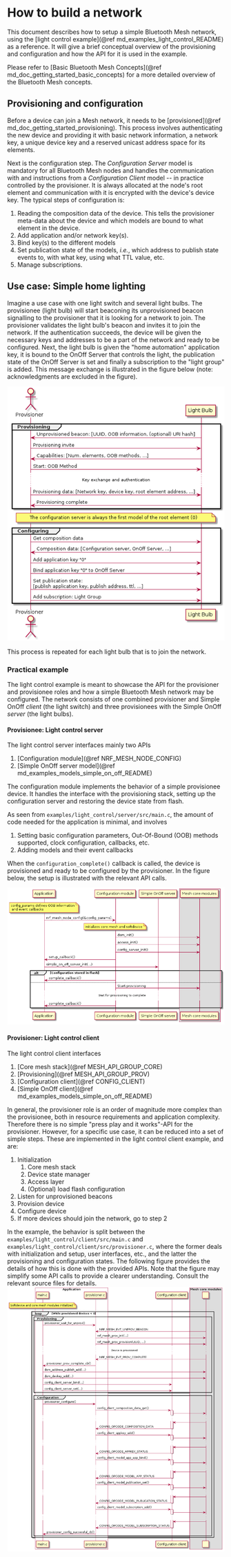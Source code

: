 # How to build a network

This document describes how to setup a simple Bluetooth Mesh network, using
the [light control example](@ref md_examples_light_control_README) as a reference. It will give a
brief conceptual overview of the provisioning and configuration and how the API for it is used in
the example.

Please refer to [Basic Bluetooth Mesh Concepts](@ref md_doc_getting_started_basic_concepts) for a more detailed
overview of the Bluetooth Mesh concepts.

## Provisioning and configuration

Before a device can join a Mesh network, it needs to be [provisioned](@ref md_doc_getting_started_provisioning).
This process involves authenticating the new device and providing it with basic network information,
a network key, a unique device key and a reserved unicast address space for its elements.

Next is the configuration step. The *Configuration Server* model is mandatory for all Bluetooth Mesh
nodes and handles the communication with and instructions from a *Configuration Client* model -- in
practice controlled by the provisioner. It is always allocated at the node's root element and
communication with it is encrypted with the device's device key. The typical steps of configuration
is:

1.  Reading the composition data of the device. This tells the provisioner meta-data about the
    device and which models are bound to what element in the device.
2.  Add application and/or network key(s).
3.  Bind key(s) to the different models
4.  Set publication state of the models, *i.e.*, which address to publish state events to, with what
    key, using what TTL value, etc.
5.  Manage subscriptions.


## Use case: Simple home lighting

Imagine a use case with one light switch and several light bulbs. The provisionee
(light bulb) will start beaconing its unprovisioned beacon signalling to the provisioner that it is
looking for a network to join. The provisioner validates the light bulb's beacon and invites it to
join the network. If the authentication succeeds, the device will be given the necessary keys and
addresses to be a part of the network and ready to be configured. Next, the light bulb is given the
"home automation" application key, it is bound to the OnOff Server that controls the light, the
publication state of the OnOff Server is set and finally a subscription to the "light group" is
added. This message exchange is illustrated in the figure below (note: acknowledgments are excluded in the
figure).

![Figure 1: Provisioning and configuring the light bulb](img/provisioning_and_configuring_light_bulb.png "Figure 1: Provisioning and configuring the light bulb")


This process is repeated for each light bulb that is to join the network.

### Practical example

The light control example is meant to showcase the API for the provisioner and provisionee roles
and how a simple Bluetooth Mesh network may be configured. The network consists of one combined
provisioner and Simple OnOff *client* (the light switch) and three provisionees with the Simple
OnOff *server* (the light bulbs).


#### Provisionee: Light control server

The light control server interfaces mainly two APIs

1. [Configuration module](@ref NRF_MESH_NODE_CONFIG)
2. [Simple OnOff server model](@ref md_examples_models_simple_on_off_README)

The configuration module implements the behavior of a simple provisionee device. It handles the
interface with the provisioning stack, setting up the configuration server and restoring the device
state from flash.

As seen from `examples/light_control/server/src/main.c`, the amount of code needed for the
application is minimal, and involves

1.  Setting basic configuration parameters, Out-Of-Bound (OOB) methods supported, clock configuration, callbacks,
    etc.
2.  Adding models and their event callbacks

When the `configuration_complete()` callback is called, the device is provisioned and ready to be
configured by the provisioner. In the figure below, the setup is illustrated with the relevant API calls.

![Figure 2: Light control server setup](img/light_control_server_interface.png "Figure 2: Light control server setup")


#### Provisioner: Light control client

The light control client interfaces

1.  [Core mesh stack](@ref MESH_API_GROUP_CORE)
2.  [Provisioning](@ref MESH_API_GROUP_PROV)
3.  [Configuration client](@ref CONFIG_CLIENT)
4.  [Simple OnOff client](@ref md_examples_models_simple_on_off_README)

In general, the provisioner role is an order of magnitude more complex than the provisionee, both in
resource requirements and application complexity. Therefore there is no simple "press play and it
works"-API for the provisioner. However, for a specific use case, it can be reduced into a set of
simple steps. These are implemented in the light control client example, and are:

1.  Initialization
    1.  Core mesh stack
    2.  Device state manager
    3.  Access layer
    4.  (Optional) load flash configuration
2.  Listen for unprovisioned beacons
3.  Provision device
4.  Configure device
5.  If more devices should join the network, go to step 2

In the example, the behavior is split between the `examples/light_control/client/src/main.c` and
`examples/light_control/client/src/provisioner.c`, where the former deals with initialization and
setup, user interfaces, etc., and the latter the provisioning and configuration states.
The following figure provides the details of how this is done with the provided APIs. Note that the
figure may simplify some API calls to provide a clearer understanding. Consult the relevant source
files for details.
![Figure 3: Provisioning and configuring devices](img/light_control_client_interface.png "Figure 3: Provisioning and configuring devices")


